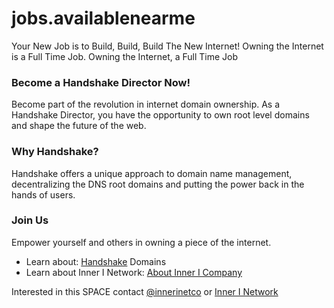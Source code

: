 # jobs.availablenearme
Your New Job is to Build, Build, Build The New Internet! Owning the Internet is a Full Time Job. 
Owning the Internet, a Full Time Job
<head>
<!-- Google tag (gtag.js) -->
<script async src="https://www.googletagmanager.com/gtag/js?id=G-XJF8Z043FY"></script>
<script>
  window.dataLayer = window.dataLayer || [];
  function gtag(){dataLayer.push(arguments);}
  gtag('js', new Date());

  gtag('config', 'G-XJF8Z043FY');
</script>
</head>
<h3>Become a Handshake Director Now!</h3>

<p>Become part of the revolution in internet domain ownership. As a Handshake Director, you have the opportunity to own root level domains and shape the future of the web.</p>
                
<h3>Why Handshake?</h3>
<p>Handshake offers a unique approach to domain name management, decentralizing the DNS root domains and putting the power back in the hands of users.</p>
<h3>Join Us</h3>
<p>Empower yourself and others in owning a piece of the internet.</p>


- Learn about: [Handshake](https://handshake.org) Domains
- Learn about Inner I Network: [About Inner I Company](https://innerinetcompany.com/about/)


Interested in this SPACE contact [@innerinetco](https://twitter.com/innerinetco) or [Inner I Network](https://innerinetwork.hns.to/)
